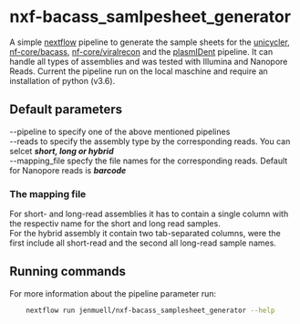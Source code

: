 # nxf-bacass_samlpesheet_generator

A simple [nextflow](https://www.nextflow.io/) pipeline to generate the sample sheets for the [unicycler](https://github.com/rrwick/Unicycler), [nf-core/bacass](https://nf-co.re/bacass/2.0.0/parameters), [nf-core/viralrecon](https://nf-co.re/viralrecon/2.2) and the [plasmIDent](https://github.com/imgag/plasmIDent) pipeline.
It can handle all types of assemblies and was tested with Illumina and Nanopore Reads.
Current the pipeline run on the local maschine and require an installation of python (v3.6). 

## Default parameters
--pipeline          to specify one of the above mentioned pipelines <br>
--reads             to specify the assembly type by the corresponding reads. You can selcet ***short, long or hybrid*** <br>
--mapping_file      specfy the file names for the corresponding reads. Default for Nanopore reads is ***barcode***

### The mapping file
For short- and long-read assemblies it has to contain a single column with the respectiv name for the short and long read samples. <br>
For the hybrid assembly it contain two tab-separated columns, were the first include all short-read and the second all long-read sample names.

## Running commands
For more information about the pipeline parameter run:
```bash
    nextflow run jenmuell/nxf-bacass_samplesheet_generator --help
```
